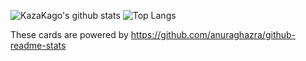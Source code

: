 ![KazaKago's github stats](https://github-readme-stats.vercel.app/api?username=kazakago&count_private=true&show_icons=true&theme=dracula)
![Top Langs](https://github-readme-stats.vercel.app/api/top-langs/?username=kazakago&theme=dracula)

These cards are powered by https://github.com/anuraghazra/github-readme-stats
